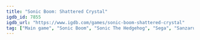 ```yaml
---
title: "Sonic Boom: Shattered Crystal"
igdb_id: 7855
igdb_url: "https://www.igdb.com/games/sonic-boom-shattered-crystal"
tag: ["Main game", "Sonic Boom", "Sonic The Hedgehog", "Sega", "Sanzaru Games", "Platform", "Action"]
---
```

